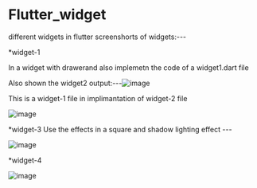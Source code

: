 # Flutter_widget
different widgets in flutter
screenshorts of widgets:---

*widget-1

In a widget with drawerand also implemetn the code of a widget1.dart file

Also shown the widget2 output:---![image](https://github.com/ramilachanchiya188/Flutter_widget/assets/164127763/380f341f-909d-4840-909a-1dd489d5bc15)

This is a widget-1 file in implimantation of widget-2 file

![image](https://github.com/ramilachanchiya188/Flutter_widget/assets/164127763/94c1a0b7-bf1e-4424-ab06-ea3902e6f884)

*widget-3
Use the effects in a square and shadow lighting effect ---

![image](https://github.com/ramilachanchiya188/Flutter_widget/assets/164127763/b75c9750-eee1-4b1a-9fbb-babe11968afb)

*widget-4

![image](https://github.com/ramilachanchiya188/Flutter_widget/assets/164127763/e98c4338-9ed5-4577-8362-4c9d26057230)

